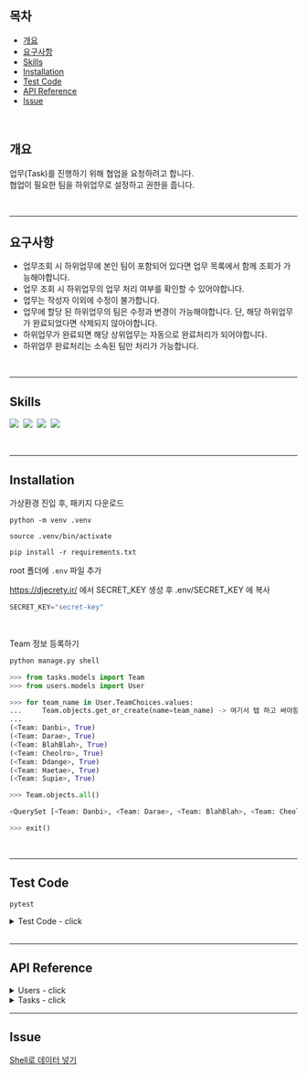 ## 목차
- [개요](#개요)
- [요구사항](#요구사항)
- [Skills](#skills)
- [Installation](#installation)
- [Test Code](#test-code)
- [API Reference](#api-reference)
- [Issue](#issue)

<br>

## 개요
업무(Task)를 진행하기 위해 협업을 요청하려고 합니다. <br>
협업이 필요한 팀을 하위업무로 설정하고 권한을 줍니다.

<br>

---

## 요구사항
- 업무조회 시 하위업무에 본인 팀이 포함되어 있다면 업무 목록에서 함께 조회가 가능해야합니다.
- 업무 조회 시 하위업무의 업무 처리 여부를 확인할 수 있어야합니다.
- 업무는 작성자 이외에 수정이 불가합니다.
- 업무에 할당 된 하위업무의 팀은 수정과 변경이 가능해야합니다. 단, 해당 하위업무가 완료되었다면 삭제되지 않아야합니다.
- 하위업무가 완료되면 해당 상위업무는 자동으로 완료처리가 되어야합니다.
- 하위업무 완료처리는 소속된 팀만 처리가 가능합니다.

<br>

---

## Skills
<img src="https://img.shields.io/badge/Python-3776AB?style=flat&logo=Python&logoColor=white"/>&nbsp;
<img src="https://img.shields.io/badge/Django-092E20?style=flat&logo=django&logoColor=white"/>&nbsp;
<img src="https://img.shields.io/badge/SQLite-003B57?style=flat&logo=SQLite&logoColor=white"/>&nbsp;
<img src="https://img.shields.io/badge/Pytest-0A9EDC?style=flat&logo=SQLite&logoColor=white"/>

<br>

---

## Installation
가상환경 진입 후, 패키지 다운로드

```
python -m venv .venv

source .venv/bin/activate

pip install -r requirements.txt
```

root 폴더에 `.env` 파일 추가

https://djecrety.ir/ 에서 SECRET_KEY 생성 후 
.env/SECRET_KEY 에 복사

```py
SECRET_KEY="secret-key"
```

<br>

Team 정보 등록하기
```py
python manage.py shell

>>> from tasks.models import Team
>>> from users.models import User

>>> for team_name in User.TeamChoices.values:
...     Team.objects.get_or_create(name=team_name) -> 여기서 탭 하고 써야함
... 
(<Team: Danbi>, True)
(<Team: Darae>, True)
(<Team: BlahBlah>, True)
(<Team: Cheolro>, True)
(<Team: Ddange>, True)
(<Team: Haetae>, True)
(<Team: Supie>, True)

>>> Team.objects.all()

<QuerySet [<Team: Danbi>, <Team: Darae>, <Team: BlahBlah>, <Team: Cheolro>, <Team: Ddange>, <Team: Haetae>, <Team: Supie>]>

>>> exit()
```

<br>

---

## Test Code

```
pytest
```

<details>

<summary> Test Code - click </summary>

### user test
```
pytest users/tests.py
```

### board test
```
pytest tasks/tests.py
```

</details>

<br>

---

## API Reference

<details>

<summary> Users - click </summary>

### 1. 회원가입 - `POST`
http://127.0.0.1:8000/api/v1/users/signup/

**Request**
```py
{
    "username":"toto",
    "password":"qpqp1010",
    "team":"Supie"
}
```

**Response**
```py
{
    "user_pk": 7,
    "username": "toto",
    "team": "Supie",
    "message": "Supie 팀의 toto님, 회원가입이 완료되었습니다."
}

# 팀을 입력하지 않으면 default 값으로 Danbi 팀으로 배정됩니다.
```

---

### 2. 로그인 - `POST`
http://127.0.0.1:8000/api/v1/users/login/

**Request**
```py
{
    "username":"toto",
    "password":"qpqp1010"
}
```

**Response**
```py
{
    "user_pk": 7,
    "username": "toto",
    "team": "Supie",
    "message": "Supie 팀의 toto님, 로그인되었습니다."
}
```

---

### 3. 로그아웃 - `POST`
http://127.0.0.1:8000/api/v1/users/logout/

```py
{
    "message": "로그아웃 하시겠습니까?"
}
```

```py
{
    "message": "로그아웃되었습니다."
}
```

</details>


<details>

<summary> Tasks - click </summary>

### 1. task 등록 (Create Task) - `POST`
http://127.0.0.1:8000/api/v1/tasks/create/

**Request**

```py
HTTP 200 OK
Allow: GET, POST, HEAD, OPTIONS
Content-Type: application/json
Vary: Accept

{
    "message": "title과 content를 입력해주세요."
}
```

```py
{
    "title":"task 제목",
    "content":"task 내용"
}
```

**Response**
```py
HTTP 201 Created
Allow: GET, POST, HEAD, OPTIONS
Content-Type: application/json
Vary: Accept

{
    "pk": 4,
    "create_user": "toto",
    "team": "Supie",
    "title": "task 제목",
    "content": "task 내용",
    "created_at": "2023-12-12 00:42:48"
}
```

---

### 2. task list 조회 (Task List) - `GET`
(모든 task 리스트 조회- subtask 제외 / 내 팀이 포함되어있지 않더라도 조회가능)
<br>
http://127.0.0.1:8000/api/v1/tasks/

```py
HTTP 200 OK
Allow: GET, HEAD, OPTIONS
Content-Type: application/json
Vary: Accept

[
    {
        "task_pk": 1,
        "team": "Danbi",
        "title": "popo titee",
        "is_complete": false,
        "total_subtasks": 0
    },
    {
        "task_pk": 3,
        "team": "Haetae",
        "title": "두번째 제목",
        "is_complete": false,
        "total_subtasks": 4
    },
    {
        "task_pk": 4,
        "team": "Supie",
        "title": "task 제목",
        "is_complete": false,
        "total_subtasks": 0
    }
]
```

---


### 3. task list (Team Task List) - `GET`
#### 조회하는 팀의 포함된 모든 task, subtask 리스트 조회
<br>
http://127.0.0.1:8000/api/v1/tasks/?team=Supie
http://127.0.0.1:8000/api/v1/tasks/?team=팀이름

```py
HTTP 200 OK
Allow: GET, HEAD, OPTIONS
Content-Type: application/json
Vary: Accept

{
    "tasks": [
        {
            "task_pk": 4,
            "team": "Supie",
            "title": "task 제목",
            "is_complete": true,
            "total_subtasks": 2
        }
    ],
    "subtasks": [
        {
            "task_team": "Haetae",
            "task_pk": 3,
            "subtask_pk": 2,
            "team": [
                "Danbi",
                "Supie"
            ],
            "sub_title": "두번째 제목",
            "is_complete": false
        },
        {
            "task_team": "Haetae",
            "task_pk": 3,
            "subtask_pk": 7,
            "team": [
                "Supie"
            ],
            "sub_title": "하위 제목",
            "is_complete": true
        }
    ]
}
```

---

### 4. my task list (My Team Task List) - `GET`
#### 내 팀이 포함된 모든 task, subtask 리스트 조회
<br>
http://127.0.0.1:8000/api/v1/tasks/myteam/

```py
HTTP 200 OK
Allow: GET, HEAD, OPTIONS
Content-Type: application/json
Vary: Accept

{
    "tasks": [ # task에 포함되어 있을 경우
        {
            "task_pk": 4,
            "team": "Supie",
            "title": "task 제목",
            "is_complete": false,
            "total_subtasks": 0
        }
    ],
    "subtasks": [ # subtask에 포함되어 있을 경우
        {
            "task_team": "Haetae",
            "task_pk": 3,
            "subtask_pk": 2,
            "team": [
                "Danbi",
                "Supie"
            ],
            "sub_title": "두번째 제목",
            "is_complete": false
        },
        {
            "task_team": "Haetae",
            "task_pk": 3,
            "subtask_pk": 7,
            "team": [
                "Supie"
            ],
            "sub_title": "하위 제목",
            "is_complete": true
        }
    ]
}
```

---

### 5. task 상세 조회, 수정, 삭제 (Task Detail) - `GET` , `PUT` , `DELETE`
http://127.0.0.1:8000/api/v1/tasks/<int:task_pk>/
http://127.0.0.1:8000/api/v1/tasks/3/

```py
HTTP 200 OK
Allow: GET, PUT, DELETE, HEAD, OPTIONS
Content-Type: application/json
Vary: Accept

{
    "task": {
        "task_pk": 3,
        "total_subtasks": 4, # 3번 task에 할당 된 subtask는 4개
        "team": "Haetae",
        "create_user": "happy",
        "title": "두번째 제목",
        "content": "agsdgdsdsg",
        "is_complete": false,
        "completed_date": null,
        "created_at": "2023-12-10 04:47:29",
        "modified_at": "2023-12-12 00:48:38"
    },
    "subtask": [
        {
            "task_team": "Haetae",
            "subtask_pk": 2,
            "team": [
                "Danbi",
                "Supie"
            ],
            "sub_title": "두번째 제목",
            "sub_content": "해태팀이 수정함",
            "is_complete": false,
            "completed_date": null
        },
        {
            "task_team": "Haetae",
            "subtask_pk": 3,
            "team": [
                "Danbi"
            ],
            "sub_title": null,
            "sub_content": "sagsdgds",
            "is_complete": false,
            "completed_date": null
        },
        {
            "task_team": "Haetae",
            "subtask_pk": 7,
            "team": [
                "Supie"
            ],
            "sub_title": "하위 제목",
            "sub_content": "하위 내용",
            "is_complete": true,
            "completed_date": "2023-12-10 22:34:01"
        },
        {
            "task_team": "Haetae",
            "subtask_pk": 8,
            "team": [
                "Danbi"
            ],
            "sub_title": "ddd",
            "sub_content": "eeee",
            "is_complete": false,
            "completed_date": null
        }
    ]
}
```

```py
HTTP 200 OK
Allow: GET, PUT, DELETE, HEAD, OPTIONS
Content-Type: application/json
Vary: Accept

{
    "task": {
        "task_pk": 4,
        "total_subtasks": 2,
        "team": "Supie",
        "create_user": "toto",
        "title": "task 제목",
        "content": "task 내용",
        "is_complete": true,
        "completed_date": "2023-12-12 01:17:15",
        # task에 할당 된 모든 subtask가 is_complete == true 가 되는 시점에 task의 completed_date의 시간이 생성됩니다.
        "created_at": "2023-12-12 00:42:48",
        "modified_at": "2023-12-12 01:17:15"
    },
    "subtask": [
        {
            "task_team": "Supie",
            "subtask_pk": 9,
            "team": [
                "Danbi",
                "BlahBlah"
            ],
            "sub_title": "sub title 을 지정합니다",
            "sub_content": "sub content를 작성합니다.",
            "is_complete": true,
            "completed_date": "2023-12-12 01:17:15"
        },
        {
            "task_team": "Supie",
            "subtask_pk": 10,
            "team": [
                "Cheolro",
                "Ddange"
            ],
            "sub_title": "새로운 제목을 지정합니다",
            "sub_content": "새로운 내용을 작성합니다.",
            "is_complete": true,
            "completed_date": "2023-12-12 01:12:44"
        }
    ]
}
```

#### PUT
```py
HTTP 403 Forbidden
Allow: GET, PUT, DELETE, HEAD, OPTIONS
Content-Type: application/json
Vary: Accept

{
    "message": "작성자만 수정할 수 있습니다."
}

# "create_user": "happy" 
# 작성자는 happy이므로 happy만 수정이 가능합니다.
```

#### DELETE
```py
HTTP 403 Forbidden
Allow: GET, PUT, DELETE, HEAD, OPTIONS
Content-Type: application/json
Vary: Accept

{
    "message": "작성자만 삭제할 수 있습니다."
}

# "create_user": "happy" 
# 작성자는 happy이므로 happy만 수정이 가능합니다.
```

---

### 6. task의 새로운 subtask 등록 (New Subtask) - `POST`
http://127.0.0.1:8000/api/v1/tasks/4/subtasks/new/
http://127.0.0.1:8000/api/v1/tasks/<int:task_pk>/subtasks/new/

**Request**
```py
{
    "sub_title":"sub title 을 지정합니다",
    "sub_content":"sub content를 작성합니다.",
    "team":[
        "Danbi","BlahBlah"
        ]
}
```

**Response**

```py
{
    "subtask_pk": 9,
    "team": [
        "Danbi",
        "BlahBlah"
    ],
    "sub_title": "sub title 을 지정합니다",
    "sub_content": "sub content를 작성합니다.",
    "is_complete": false,
    "completed_date": null
}
```

**task의 팀원이 아닌 경우**
```py
HTTP 403 Forbidden
Allow: GET, POST, HEAD, OPTIONS
Content-Type: application/json
Vary: Accept

{
    "message": "팀원만 등록할 수 있습니다."
}
```

---

### 7. task에 할당 된 subtask 목록 조회 (Subtask List) - `GET`
http://127.0.0.1:8000/api/v1/tasks/4/subtasks/
http://127.0.0.1:8000/api/v1/tasks/<int:task_pk>/subtasks/

```py
HTTP 200 OK
Allow: GET, HEAD, OPTIONS
Content-Type: application/json
Vary: Accept

[
    {
        "task_team": "Supie",
        "subtask_pk": 9,
        "team": [
            "Danbi",
            "BlahBlah"
        ],
        "sub_title": "sub title 을 지정합니다",
        "sub_content": "sub content를 작성합니다.",
        "is_complete": false,
        "completed_date": null
    },
    {
        "task_team": "Supie",
        "subtask_pk": 10,
        "team": [
            "Cheolro",
            "Ddange"
        ],
        "sub_title": "새로운 제목을 지정합니다",
        "sub_content": "새로운 내용을 작성합니다.",
        "is_complete": false,
        "completed_date": null
    }
]
```

---

### 8. task에 할당 된 subtask의 내용 상세조회, 수정, 삭제 (Subtask Detail) - `GET`, `PUT`, `DELETE`
http://127.0.0.1:8000/api/v1/tasks/4/subtasks/9/
http://127.0.0.1:8000/api/v1/tasks/<int:task_pk>/subtasks/<int:subtask_pk>/

```py
HTTP 200 OK
Allow: GET, PUT, DELETE, HEAD, OPTIONS
Content-Type: application/json
Vary: Accept

{
    "task_team": "Supie",
    "subtask_pk": 10,
    "team": [
        "Cheolro",
        "Ddange"
    ],
    "sub_title": "새로운 제목을 지정합니다",
    "sub_content": "새로운 내용을 작성합니다.",
    "is_complete": false,
    "completed_date": null
}
```

#### PUT
**Request**
```py
{"is_complete": true}

# PUT, DELETE는 task_team, subtask team만 가능
```

**Response**
```py
HTTP 200 OK
Allow: GET, PUT, DELETE, HEAD, OPTIONS
Content-Type: application/json
Vary: Accept

{
    "task_team": "Supie",
    "subtask_pk": 10,
    "team": [
        "Cheolro",
        "Ddange"
    ],
    "sub_title": "새로운 제목을 지정합니다",
    "sub_content": "새로운 내용을 작성합니다.",
    "is_complete": true, # 수정됨
    "completed_date": "2023-12-12 01:12:44" # is_complete 가 true로 변경 된 시간으로 설정
}
```

#### DELETE
```py
HTTP 403 Forbidden
Allow: GET, PUT, DELETE, HEAD, OPTIONS
Content-Type: application/json
Vary: Accept

{
    "message": "완료된 SubTask는 삭제할 수 없습니다."
}

# task의 팀원과, subtask에 할당 된 팀원이라도 완료 된 subtask는 삭제할 수 없습니다.
```

</details>

---

## Issue
[Shell로 데이터 넣기](https://velog.io/@ssu-uky/Django-migration-%EC%98%A4%EB%A5%98-%EB%82%A0-%EA%B2%BD%EC%9A%B0-shell%EB%A1%9C-%EB%8D%B0%EC%9D%B4%ED%84%B0-%EB%84%A3%EA%B8%B0)